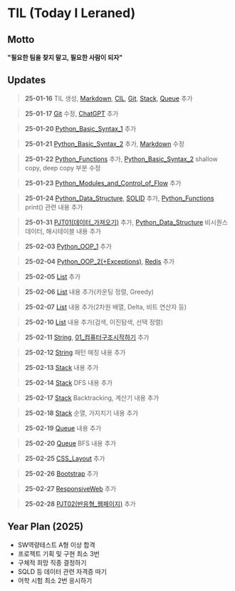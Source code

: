 # TIL (Today I Leraned)

## Motto

**"필요한 팀을 찾지 말고, 필요한 사람이 되자"**

## Updates

> **25-01-16** TIL 생성, [Markdown](https://github.com/2myunpaper/til/blob/master/Dev_Enviornment/Markdown.md), [CIL](https://github.com/2myunpaper/til/blob/master/Dev_Enviornment/CLI.md), [Git](https://github.com/2myunpaper/til/blob/master/Dev_Enviornment/Git.md), [Stack](https://github.com/2myunpaper/til/blob/master/Algorithm/Stack.md), [Queue](https://github.com/2myunpaper/til/blob/master/Algorithm/Queue.md) 추가

> **25-01-17** [Git](https://github.com/2myunpaper/til/blob/master/Dev%20Enviornment/Git.md) 수정, [ChatGPT](https://github.com/2myunpaper/til/blob/master/Dev%20Enviornment/ChatGPT.md) 추가

> **25-01-20** [Python_Basic_Syntax_1](https://github.com/2myunpaper/til/blob/master/Python/Basic_Syntax/Basic_Syntax_01.md) 추가

> **25-01-21** [Python_Basic_Syntax_2](https://github.com/2myunpaper/til/blob/master/Python/Basic_Syntax/Basic_Syntax_02.md) 추가, [Markdown](https://github.com/2myunpaper/til/blob/master/Dev_Enviornment/Markdown.md) 수정

> **25-01-22** [Python_Functions](https://github.com/2myunpaper/til/blob/master/Python/Functions.md) 추가, [Python_Basic_Syntax_2](https://github.com/2myunpaper/til/blob/master/Python/Basic_Syntax/Basic_Syntax_02.md) shallow copy, deep copy 부분 수정

> **25-01-23** [Python_Modules_and_Control_of_Flow](https://github.com/2myunpaper/til/blob/master/Python/Modules_and_Control_of_Flow.md) 추가

> **25-01-24** [Python_Data_Structure](https://github.com/2myunpaper/til/blob/master/Python/Data_Structure.md), [SOLID](https://github.com/2myunpaper/til/blob/master/Dev_Enviornment/SOLID.md) 추가, [Python_Functions](https://github.com/2myunpaper/til/blob/master/Python/Functions.md) print() 관련 내용 추가

> **25-01-31** [PJT01(데이터_가져오기)](https://github.com/2myunpaper/til/blob/master/관통프로젝트/PJT01(데이터_가져오기).md) 추가, [Python_Data_Structure](https://github.com/2myunpaper/til/blob/master/Python/Data_Structure.md) 비시퀀스 데이터, 해시테이블 내용 추가

> **25-02-03** [Python_OOP_1](https://github.com/2myunpaper/til/blob/master/Python/OOP/OOP_1.md) 추가 

> **25-02-04** [Python_OOP_2(+Exceptions)](https://github.com/2myunpaper/til/blob/master/Python/OOP/OOP_2(+Exceptions).md), [Redis](https://github.com/2myunpaper/til/blob/master/Dev_Enviornment/Redis.md) 추가

> **25-02-05** [List](https://github.com/2myunpaper/til/blob/master/Algorithm/List.md) 추가

> **25-02-06** [List](https://github.com/2myunpaper/til/blob/master/Algorithm/List.md) 내용 추가(카운팅 정렬, Greedy)

> **25-02-07** [List](https://github.com/2myunpaper/til/blob/master/Algorithm/List.md) 내용 추가(2차원 배열, Delta, 비트 연산자 등)

> **25-02-10** [List](https://github.com/2myunpaper/til/blob/master/Algorithm/List.md) 내용 추가(검색, 이진탐색, 선택 정렬)

> **25-02-11** [String](https://github.com/2myunpaper/til/blob/master/Algorithm/String.md), [01_컴퓨터구조시작하기](https://github.com/2myunpaper/til/blob/master/CS/%ED%98%BC%EC%9E%90%ED%95%98%EB%8A%94%EC%BB%B4%EA%B5%AC%EC%9A%B4%EC%B2%B4/01_%EC%BB%B4%ED%93%A8%ED%84%B0%EA%B5%AC%EC%A1%B0%EC%8B%9C%EC%9E%91%ED%95%98%EA%B8%B0.md) 추가

> **25-02-12** [String](https://github.com/2myunpaper/til/blob/master/Algorithm/String.md) 패턴 매칭 내용 추가

> **25-02-13** [Stack](https://github.com/2myunpaper/til/blob/master/Algorithm/Stack.md) 내용 추가

> **25-02-14** [Stack](https://github.com/2myunpaper/til/blob/master/Algorithm/Stack.md) DFS 내용 추가

> **25-02-17** [Stack](https://github.com/2myunpaper/til/blob/master/Algorithm/Stack.md) Backtracking, 계산기 내용 추가

> **25-02-18** [Stack](https://github.com/2myunpaper/til/blob/master/Algorithm/Stack.md) 순열, 가지치기 내용 추가

> **25-02-19** [Queue](https://github.com/2myunpaper/til/blob/master/Algorithm/Queue.md) 내용 추가

> **25-02-20** [Queue](https://github.com/2myunpaper/til/blob/master/Algorithm/Queue.md) BFS 내용 추가

> **25-02-25** [CSS_Layout](https://github.com/2myunpaper/til/blob/master/Web/CSS_Layout.md) 추가

> **25-02-26** [Bootstrap](https://github.com/2myunpaper/til/blob/master/Web/Bootstrap.md) 추가

> **25-02-27** [ResponsiveWeb](https://github.com/2myunpaper/til/blob/master/Web/ResponsiveWeb.md) 추가

> **25-02-28** [PJT02(반응형_웹페이지)](https://github.com/2myunpaper/til/blob/master/관통프로젝트/PJT02(반응형_웹페이지).md) 추가

## Year Plan (2025)

- SW역량테스트 A형 이상 합격
- 프로젝트 기획 및 구현 최소 3번
- 구체적 희망 직종 결정하기
- SQLD 등 데이터 관련 자격증 따기
- 어학 시험 최소 2번 응시하기
